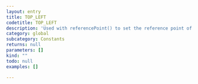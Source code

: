 ```yaml
---
layout: entry
title: TOP_LEFT
codetitle: TOP_LEFT
description: 'Used with referencePoint() to set the reference point of transformations to the top left of the page item.'
category: global
subcategory: Constants
returns: null
parameters: []
kind: ""
todo: null
examples: []

---
```

